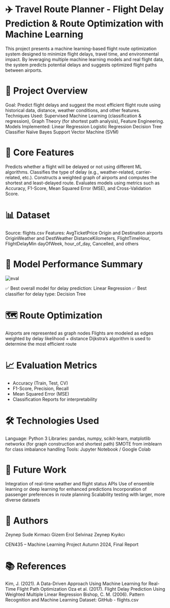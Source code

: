 # ✈️ Travel Route Planner - Flight Delay Prediction & Route Optimization with Machine Learning

This project presents a machine learning-based flight route optimization system designed to minimize flight delays, travel time, and environmental impact. By leveraging multiple machine learning models and real flight data, the system predicts potential delays and suggests optimized flight paths between airports.

# 📌 Project Overview

Goal: Predict flight delays and suggest the most efficient flight route using historical data, distance, weather conditions, and other features.
Techniques Used: Supervised Machine Learning (classification & regression), Graph Theory (for shortest path analysis), Feature Engineering.
Models Implemented:
Linear Regression
Logistic Regression
Decision Tree Classifier
Naïve Bayes
Support Vector Machine (SVM)

# 🧠 Core Features

Predicts whether a flight will be delayed or not using different ML algorithms.
Classifies the type of delay (e.g., weather-related, carrier-related, etc.).
Constructs a weighted graph of airports and computes the shortest and least-delayed route.
Evaluates models using metrics such as Accuracy, F1-Score, Mean Squared Error (MSE), and Cross-Validation Score.

# 📊 Dataset

Source: flights.csv
Features:
AvgTicketPrice
Origin and Destination airports
OriginWeather and DestWeather
DistanceKilometers, FlightTimeHour, FlightDelayMin
dayOfWeek, hour_of_day, Cancelled, and others

# 🧪 Model Performance Summary

![eval](https://github.com/user-attachments/assets/febe92e0-1cb1-47fc-92a9-6f8445b83fe4)

✅ Best overall model for delay prediction: Linear Regression
✅ Best classifier for delay type: Decision Tree

# 🗺️ Route Optimization

Airports are represented as graph nodes
Flights are modeled as edges weighted by delay likelihood + distance
Dijkstra’s algorithm is used to determine the most efficient route

# 📈 Evaluation Metrics

- Accuracy (Train, Test, CV)
- F1-Score, Precision, Recall
- Mean Squared Error (MSE)
- Classification Reports for interpretability

# 🛠 Technologies Used

Language: Python 3
Libraries:
pandas, numpy, scikit-learn, matplotlib
networkx (for graph construction and shortest path)
SMOTE from imblearn for class imbalance handling
Tools: Jupyter Notebook / Google Colab

# 🔮 Future Work

Integration of real-time weather and flight status APIs
Use of ensemble learning or deep learning for enhanced predictions
Incorporation of passenger preferences in route planning
Scalability testing with larger, more diverse datasets

# 👥 Authors

Zeynep Sude Kırmacı
Gizem Erol
Selvinaz Zeynep Kıyıkcı

CEN435 – Machine Learning Project
Autumn 2024, Final Report

# 📚 References

Kim, J. (2021). A Data-Driven Approach Using Machine Learning for Real-Time Flight Path Optimization
Oza et al. (2017). Flight Delay Prediction Using Weighted Multiple Linear Regression
Bishop, C. M. (2006). Pattern Recognition and Machine Learning
Dataset: GitHub - flights.csv
